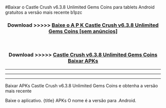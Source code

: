 #Baixar o Castle Crush v6.3.8 Unlimited Gems Coins   para tablets Android gratuitos a versão mais recente b1pzc


<div align="center">
<h3>Download >>>>> <a href="https://pt-web.web.app/?pt= Castle Crush v6.3.8 Unlimited Gems Coins ">Baixe o A P K Castle Crush v6.3.8 Unlimited Gems Coins  [sem anúncios]</a></h3><br>

<h3>Download >>>>> <a href="https://pt-web.web.app/?pt= Castle Crush v6.3.8 Unlimited Gems Coins ">Castle Crush v6.3.8 Unlimited Gems Coins  Baixar APKs</a></h3>
</div>

----------------------------------------------------------

----------------------------------------------------------

----------------------------------------------------------

Baixar APKs Castle Crush v6.3.8 Unlimited Gems Coins  e obtenha a versão mais recente

Baixe o aplicativo. {title} APKs O nome é a versão para .Android.


